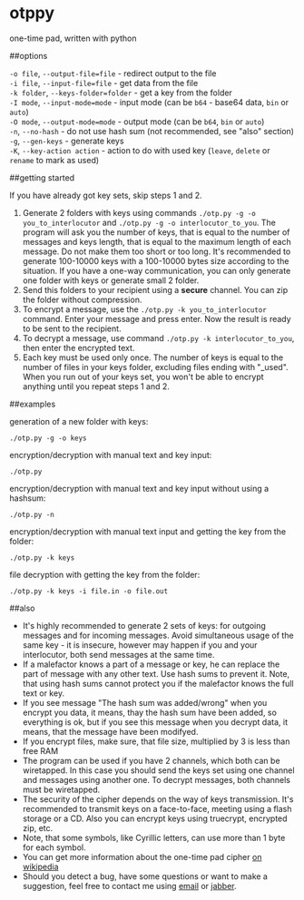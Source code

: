 otppy
=====

one-time pad, written with python

##options

`-o file`, `--output-file=file` - redirect output to the file  
`-i file`, `--input-file=file` - get data from the file  
`-k folder`, `--keys-folder=folder` - get a key from the folder  
`-I mode`, `--input-mode=mode` - input mode (can be `b64` - base64 data, `bin` or `auto`)  
`-O mode`, `--output-mode=mode` - output mode (can be `b64`, `bin` or `auto`)  
`-n`, `--no-hash` - do not use hash sum (not recommended, see "also" section)  
`-g`, `--gen-keys` - generate keys  
`-K`, `--key-action action` - action to do with used key (`leave`, `delete` or `rename` to mark as used)  

##getting started

If you have already got key sets, skip steps 1 and 2.

1. Generate 2 folders with keys using commands `./otp.py -g -o you_to_interlocutor` and `./otp.py -g -o interlocutor_to_you`. The program will ask you the number of keys, that is equal to the number of messages and keys length, that is equal to the maximum length of each message. Do not make them too short or too long. It's recommended to generate 100-10000 keys with a 100-10000 bytes size according to the situation. If you have a one-way communication, you can only generate one folder with keys or generate small 2 folder.
2. Send this folders to your recipient using a **secure** channel. You can zip the folder without compression.
3. To encrypt a message, use the `./otp.py -k you_to_interlocutor` command. Enter your message and press enter. Now the result is ready to be sent to the recipient.
4. To decrypt a message, use command `./otp.py -k interlocutor_to_you`, then enter the encrypted text.
5. Each key must be used only once. The number of keys is equal to the number of files in your keys folder, excluding files ending with "_used". When you run out of your keys set, you won't be able to encrypt anything until you repeat steps 1 and 2.

##examples

generation of a new folder with keys:

    ./otp.py -g -o keys

encryption/decryption with manual text and key input:

    ./otp.py

encryption/decryption with manual text and key input without using a hashsum:

    ./otp.py -n

encryption/decryption with manual text input and getting the key from the folder:

    ./otp.py -k keys

file decryption with getting the key from the folder:

    ./otp.py -k keys -i file.in -o file.out


##also

* It's highly recommended to generate 2 sets of keys: for outgoing messages and for incoming messages. Avoid simultaneous usage of the same key - it is insecure, however may happen if you and your interlocutor, both send messages at the same time.
* If a malefactor knows a part of a message or key, he can replace the part of message with any other text. Use hash sums to prevent it. Note, that using hash sums cannot protect you if the malefactor knows the full text or key.
* If you see message "The hash sum was added/wrong" when you encrypt you data, it means, thay the hash sum have been added, so everything is ok, but if you see this message when you decrypt data, it means, that the message have been modifyed.
* If you encrypt files, make sure, that file size, multiplied by 3 is less than free RAM
* The program can be used if you have 2 channels, which both can be wiretapped. In this case you should send the keys set using one channel and messages using another one. To decrypt messages, both channels must be wiretapped.
* The security of the cipher depends on the way of keys transmission. It's recommended to transmit keys on a face-to-face, meeting using a flash storage or a CD. Also you can encrypt keys using truecrypt, encrypted zip, etc.
* Note, that some symbols, like Cyrillic letters, can use more than 1 byte for each symbol.
* You can get more information about the one-time pad cipher [on wikipedia](http://en.wikipedia.org/wiki/One-time_pad)
* Should you detect a bug, have some questions or want to make a suggestion, feel free to contact me using [email](mailto:anton-tsyganenko@yandex.ru) or [jabber](xmpp:antontsyganenko@jabber.ru).
